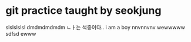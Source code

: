 # git practice taught by seokjung

slslslslsl dmdmdmdmdm
ㄴㅏ는 석중이다..
i am a boy
nnvnnvnv
wewwwww
sdfsd
ewww
